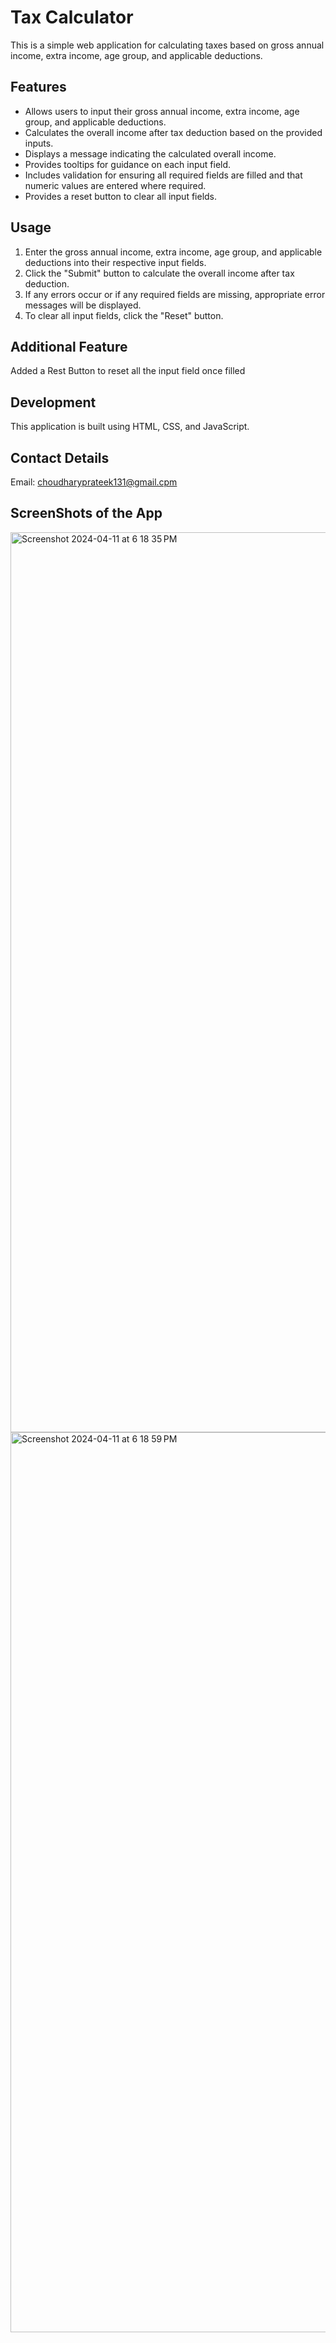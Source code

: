 # Tax Calculator

This is a simple web application for calculating taxes based on gross annual income, extra income, age group, and applicable deductions.

## Features

- Allows users to input their gross annual income, extra income, age group, and applicable deductions.
- Calculates the overall income after tax deduction based on the provided inputs.
- Displays a message indicating the calculated overall income.
- Provides tooltips for guidance on each input field.
- Includes validation for ensuring all required fields are filled and that numeric values are entered where required.
- Provides a reset button to clear all input fields.

## Usage

1. Enter the gross annual income, extra income, age group, and applicable deductions into their respective input fields.
2. Click the "Submit" button to calculate the overall income after tax deduction.
3. If any errors occur or if any required fields are missing, appropriate error messages will be displayed.
4. To clear all input fields, click the "Reset" button.

## Additional Feature 
Added a Rest Button to reset  all the input field once filled

## Development

This application is built using HTML, CSS, and JavaScript.

## Contact Details

Email: choudharyprateek131@gmail.cpm

## ScreenShots of the App
<img width="1440" alt="Screenshot 2024-04-11 at 6 18 35 PM" src="https://github.com/Prateek-Fst/Fyle_Assignment_By_Prateek/assets/147906999/a802aa26-341d-4a47-9e90-02934a8e3d3a">
<img width="1440" alt="Screenshot 2024-04-11 at 6 18 59 PM" src="https://github.com/Prateek-Fst/Fyle_Assignment_By_Prateek/assets/147906999/3c8e66c9-998e-40f5-9547-c8e4b917078c">
